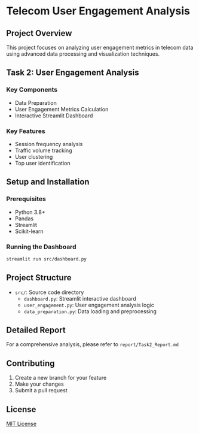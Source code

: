 # Telecom User Engagement Analysis

## Project Overview
This project focuses on analyzing user engagement metrics in telecom data using advanced data processing and visualization techniques.

## Task 2: User Engagement Analysis

### Key Components
- Data Preparation
- User Engagement Metrics Calculation
- Interactive Streamlit Dashboard

### Key Features
- Session frequency analysis
- Traffic volume tracking
- User clustering
- Top user identification

## Setup and Installation

### Prerequisites
- Python 3.8+
- Pandas
- Streamlit
- Scikit-learn

### Running the Dashboard
```bash
streamlit run src/dashboard.py
```

## Project Structure
- `src/`: Source code directory
  - `dashboard.py`: Streamlit interactive dashboard
  - `user_engagement.py`: User engagement analysis logic
  - `data_preparation.py`: Data loading and preprocessing

## Detailed Report
For a comprehensive analysis, please refer to `report/Task2_Report.md`

## Contributing

1. Create a new branch for your feature
2. Make your changes
3. Submit a pull request

## License

[MIT License](LICENSE)

